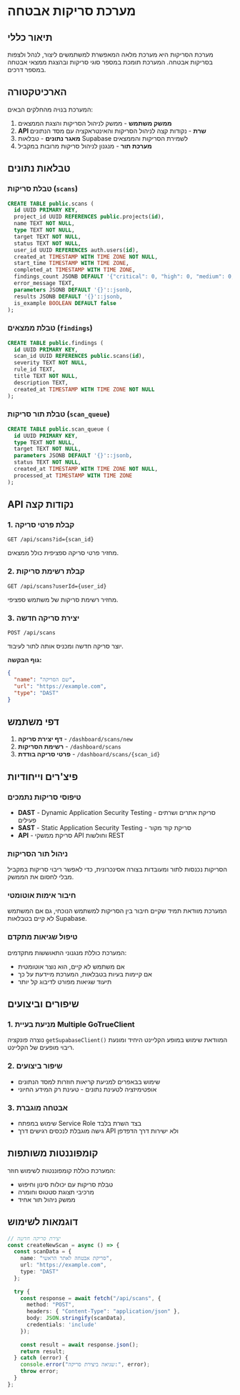 # מערכת סריקות אבטחה

## תיאור כללי
מערכת הסריקות היא מערכת מלאה המאפשרת למשתמשים ליצור, לנהל ולצפות בסריקות אבטחה. המערכת תומכת במספר סוגי סריקות ובהצגת ממצאי אבטחה במספר דרכים.

## הארכיטקטורה
המערכת בנויה מהחלקים הבאים:

1. **ממשק משתמש** - ממשק לניהול הסריקות והצגת הממצאים
2. **API שרת** - נקודות קצה לניהול הסריקות והאינטראקציה עם מסד הנתונים
3. **מאגר נתונים** - טבלאות Supabase לשמירת הסריקות והממצאים
4. **מערכת תור** - מנגנון לניהול סריקות מרובות במקביל

## טבלאות נתונים

### טבלת סריקות (`scans`)
```sql
CREATE TABLE public.scans (
  id UUID PRIMARY KEY,
  project_id UUID REFERENCES public.projects(id),
  name TEXT NOT NULL,
  type TEXT NOT NULL,
  target TEXT NOT NULL,
  status TEXT NOT NULL,
  user_id UUID REFERENCES auth.users(id),
  created_at TIMESTAMP WITH TIME ZONE NOT NULL,
  start_time TIMESTAMP WITH TIME ZONE,
  completed_at TIMESTAMP WITH TIME ZONE,
  findings_count JSONB DEFAULT '{"critical": 0, "high": 0, "medium": 0, "low": 0, "info": 0}'::jsonb,
  error_message TEXT,
  parameters JSONB DEFAULT '{}'::jsonb,
  results JSONB DEFAULT '{}'::jsonb,
  is_example BOOLEAN DEFAULT false
);
```

### טבלת ממצאים (`findings`)
```sql
CREATE TABLE public.findings (
  id UUID PRIMARY KEY,
  scan_id UUID REFERENCES public.scans(id),
  severity TEXT NOT NULL,
  rule_id TEXT,
  title TEXT NOT NULL,
  description TEXT,
  created_at TIMESTAMP WITH TIME ZONE NOT NULL
);
```

### טבלת תור סריקות (`scan_queue`)
```sql
CREATE TABLE public.scan_queue (
  id UUID PRIMARY KEY,
  type TEXT NOT NULL,
  target TEXT NOT NULL,
  parameters JSONB DEFAULT '{}'::jsonb,
  status TEXT NOT NULL,
  created_at TIMESTAMP WITH TIME ZONE NOT NULL,
  processed_at TIMESTAMP WITH TIME ZONE
);
```

## API נקודות קצה

### 1. קבלת פרטי סריקה
```
GET /api/scans?id={scan_id}
```
מחזיר פרטי סריקה ספציפית כולל ממצאים.

### 2. קבלת רשימת סריקות
```
GET /api/scans?userId={user_id}
```
מחזיר רשימת סריקות של משתמש ספציפי.

### 3. יצירת סריקה חדשה
```
POST /api/scans
```
יוצר סריקה חדשה ומכניס אותה לתור לעיבוד.

**גוף הבקשה:**
```json
{
  "name": "שם הסריקה",
  "url": "https://example.com",
  "type": "DAST"
}
```

## דפי משתמש

1. **דף יצירת סריקה** - `/dashboard/scans/new`
2. **רשימת הסריקות** - `/dashboard/scans`
3. **פרטי סריקה בודדת** - `/dashboard/scans/{scan_id}`

## פיצ'רים וייחודיות

### טיפוסי סריקות נתמכים
- **DAST** - Dynamic Application Security Testing - סריקת אתרים ושרתים פעילים
- **SAST** - Static Application Security Testing - סריקת קוד מקור
- **API** - סריקת ממשקי API וחולשות REST

### ניהול תור הסריקות
הסריקות נכנסות לתור ומעובדות בצורה אסינכרונית, כדי לאפשר ריבוי סריקות במקביל מבלי לחסום את הממשק.

### חיבור אימות אוטומטי
המערכת מוודאת תמיד שקיים חיבור בין הסריקות למשתמש הנוכחי, גם אם המשתמש לא קיים בטבלאות Supabase.

### טיפול שגיאות מתקדם
המערכת כוללת מנגנוני התאוששות מתקדמים:
- אם משתמש לא קיים, הוא נוצר אוטומטית
- אם קיימות בעיות בטבלאות, המערכת מיידעת על כך
- תיעוד שגיאות מפורט לדיבוג קל יותר

## שיפורים וביצועים

### 1. מניעת בעיית Multiple GoTrueClient
נוצרה פונקציה `getSupabaseClient()` המוודאת שימוש במופע הקליינט היחיד ומונעת ריבוי מופעים של הקליינט.

### 2. שיפור ביצועים
- שימוש בבאפרים למניעת קריאות חוזרות למסד הנתונים
- אופטימיזציה לטעינת נתונים - טעינת רק המידע החיוני

### 3. אבטחה מוגברת
- שימוש במפתח Service Role בצד השרת בלבד
- גישה מוגבלת לנכסים רגישים דרך API ולא ישירות דרך הדפדפן

## קומפוננטות משותפות
המערכת כוללת קומפוננטות לשימוש חוזר:
- טבלת סריקות עם יכולות סינון וחיפוש
- מרכיבי תצוגת סטטוס וחומרה
- ממשק ניהול תור אחיד

## דוגמאות לשימוש
```typescript
// יצירת סריקה חדשה
const createNewScan = async () => {
  const scanData = {
    name: "סריקת אבטחה לאתר הראשי",
    url: "https://example.com",
    type: "DAST"
  };
  
  try {
    const response = await fetch("/api/scans", {
      method: "POST",
      headers: { "Content-Type": "application/json" },
      body: JSON.stringify(scanData),
      credentials: 'include'
    });
    
    const result = await response.json();
    return result;
  } catch (error) {
    console.error("שגיאה ביצירת סריקה:", error);
    throw error;
  }
}; 